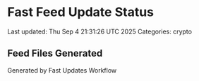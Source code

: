 # Fast Feed Update Status
Last updated: Thu Sep  4 21:31:26 UTC 2025
Categories: crypto

## Feed Files Generated

Generated by Fast Updates Workflow

